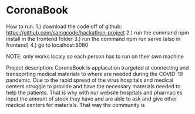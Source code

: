 # CoronaBook

How to run:
1.) download the code off of github: https://github.com/samgcode/hackathon-project
2.) run the command npm install in the frontend folder
3.) run the command npm run serve (also in frontend)
4.) go to localhost:8080

NOTE: only works localy so each person has to run on their own machine

Project description:
CoronaBook is applacation trargeted at connecting and transporting medical materials to where are needed during the COVID-19 pandemic. Due to the rapid spread of the virus hospitals and medical centers struggle to provide and have the necessary materials needed to help the patients. That is why with our website hospitals and pharmacies input the amount of stock they have and are able to ask and give other medical centers for materials. That way the community is
